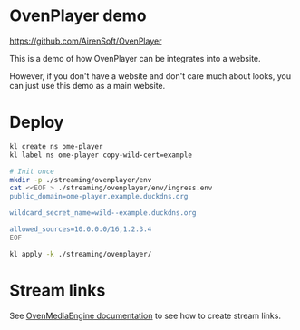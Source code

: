 
# OvenPlayer demo

https://github.com/AirenSoft/OvenPlayer

This is a demo of how OvenPlayer can be integrates into a website.

However, if you don't have a website and don't care much about looks,
you can just use this demo as a main website.

# Deploy

```bash
kl create ns ome-player
kl label ns ome-player copy-wild-cert=example

# Init once
mkdir -p ./streaming/ovenplayer/env
cat <<EOF > ./streaming/ovenplayer/env/ingress.env
public_domain=ome-player.example.duckdns.org

wildcard_secret_name=wild--example.duckdns.org

allowed_sources=10.0.0.0/16,1.2.3.4
EOF

kl apply -k ./streaming/ovenplayer/
```

# Stream links

See [OvenMediaEngine documentation](../ome/) to see how to create stream links.
